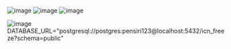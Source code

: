 ![image](https://github.com/user-attachments/assets/9897509f-e094-4487-b087-c54353cf7578)
![image](https://github.com/user-attachments/assets/a7e49a69-4c13-4a32-a5d8-d65a613eb81e)
![image](https://github.com/user-attachments/assets/f8a49202-0fbe-4f22-94b9-d81d7b8c5001)

![image](https://github.com/user-attachments/assets/66df2af0-4d2b-426e-87ab-e4c07a3f1cc3)
DATABASE_URL="postgresql://postgres:pensiri123@localhost:5432/icn_freeze?schema=public"
